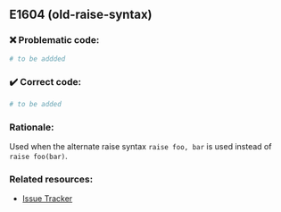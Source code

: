 ## E1604 (old-raise-syntax)

### :x: Problematic code:

```python
# to be addded
```

### :heavy_check_mark: Correct code:

```python
# to be added
```

### Rationale:

Used when the alternate raise syntax `raise foo, bar` is used instead of
`raise foo(bar)`.

### Related resources:

- [Issue Tracker](https://github.com/PyCQA/pylint/issues?q=is%3Aissue+%22old-raise-syntax%22+OR+%22E1604%22)
